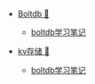 * [Boltdb 🎉](/tags.md)
   * [boltdb学习笔记](node/038/boltdb学习笔记.md)

* [kv存储 🎉](/tags.md)
   * [boltdb学习笔记](node/038/boltdb学习笔记.md)

